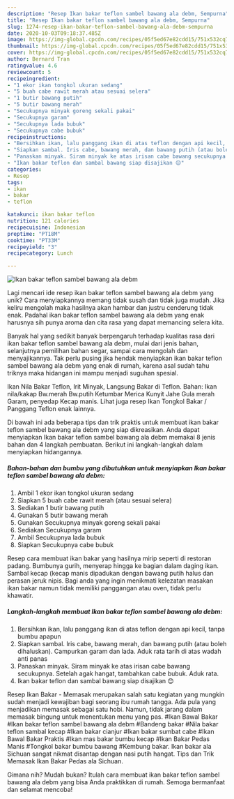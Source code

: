 ```yaml
---
description: "Resep Ikan bakar teflon sambel bawang ala debm, Sempurna"
title: "Resep Ikan bakar teflon sambel bawang ala debm, Sempurna"
slug: 1274-resep-ikan-bakar-teflon-sambel-bawang-ala-debm-sempurna
date: 2020-10-03T09:18:37.485Z
image: https://img-global.cpcdn.com/recipes/05f5ed67e82cdd15/751x532cq70/ikan-bakar-teflon-sambel-bawang-ala-debm-foto-resep-utama.jpg
thumbnail: https://img-global.cpcdn.com/recipes/05f5ed67e82cdd15/751x532cq70/ikan-bakar-teflon-sambel-bawang-ala-debm-foto-resep-utama.jpg
cover: https://img-global.cpcdn.com/recipes/05f5ed67e82cdd15/751x532cq70/ikan-bakar-teflon-sambel-bawang-ala-debm-foto-resep-utama.jpg
author: Bernard Tran
ratingvalue: 4.6
reviewcount: 5
recipeingredient:
- "1 ekor ikan tongkol ukuran sedang"
- "5 buah cabe rawit merah atau sesuai selera"
- "1 butir bawang putih"
- "5 butir bawang merah"
- "Secukupnya minyak goreng sekali pakai"
- "Secukupnya garam"
- "Secukupnya lada bubuk"
- "Secukupnya cabe bubuk"
recipeinstructions:
- "Bersihkan ikan, lalu panggang ikan di atas teflon dengan api kecil, tanpa bumbu apapun"
- "Siapkan sambal. Iris cabe, bawang merah, dan bawang putih (atau boleh dihaluskan). Campurkan garam dan lada. Aduk rata tarih di atas wadah anti panas"
- "Panaskan minyak. Siram minyak ke atas irisan cabe bawang secukupnya. Setelah agak hangat, tambahkan cabe bubuk. Aduk rata."
- "Ikan bakar teflon dan sambal bawang siap disajikan 😊"
categories:
- Resep
tags:
- ikan
- bakar
- teflon

katakunci: ikan bakar teflon 
nutrition: 121 calories
recipecuisine: Indonesian
preptime: "PT18M"
cooktime: "PT33M"
recipeyield: "3"
recipecategory: Lunch

---
```



![Ikan bakar teflon sambel bawang ala debm](https://img-global.cpcdn.com/recipes/05f5ed67e82cdd15/751x532cq70/ikan-bakar-teflon-sambel-bawang-ala-debm-foto-resep-utama.jpg)

Lagi mencari ide resep ikan bakar teflon sambel bawang ala debm yang unik? Cara menyiapkannya memang tidak susah dan tidak juga mudah. Jika keliru mengolah maka hasilnya akan hambar dan justru cenderung tidak enak. Padahal ikan bakar teflon sambel bawang ala debm yang enak harusnya sih punya aroma dan cita rasa yang dapat memancing selera kita.

Banyak hal yang sedikit banyak berpengaruh terhadap kualitas rasa dari ikan bakar teflon sambel bawang ala debm, mulai dari jenis bahan, selanjutnya pemilihan bahan segar, sampai cara mengolah dan menyajikannya. Tak perlu pusing jika hendak menyiapkan ikan bakar teflon sambel bawang ala debm yang enak di rumah, karena asal sudah tahu triknya maka hidangan ini mampu menjadi suguhan spesial.

Ikan Nila Bakar Teflon, Irit Minyak, Langsung Bakar di Teflon. Bahan: Ikan nila/kakap Bw.merah Bw.putih Ketumbar Merica Kunyit Jahe Gula merah Garam, penyedap Kecap manis. Lihat juga resep Ikan Tongkol Bakar / Panggang Teflon enak lainnya.


Di bawah ini ada beberapa tips dan trik praktis untuk membuat ikan bakar teflon sambel bawang ala debm yang siap dikreasikan. Anda dapat menyiapkan Ikan bakar teflon sambel bawang ala debm memakai 8 jenis bahan dan 4 langkah pembuatan. Berikut ini langkah-langkah dalam menyiapkan hidangannya.

<!--inarticleads1-->

##### Bahan-bahan dan bumbu yang dibutuhkan untuk menyiapkan Ikan bakar teflon sambel bawang ala debm:

1. Ambil 1 ekor ikan tongkol ukuran sedang
1. Siapkan 5 buah cabe rawit merah (atau sesuai selera)
1. Sediakan 1 butir bawang putih
1. Gunakan 5 butir bawang merah
1. Gunakan Secukupnya minyak goreng sekali pakai
1. Sediakan Secukupnya garam
1. Ambil Secukupnya lada bubuk
1. Siapkan Secukupnya cabe bubuk


Resep cara membuat ikan bakar yang hasilnya mirip seperti di restoran padang. Bumbunya gurih, menyerap hingga ke bagian dalam daging ikan. Sambal kecap (kecap manis dipadukan dengan bawang putih halus dan perasan jeruk nipis. Bagi anda yang ingin menikmati kelezatan masakan ikan bakar namun tidak memiliki panggangan atau oven, tidak perlu khawatir. 

<!--inarticleads2-->

##### Langkah-langkah membuat Ikan bakar teflon sambel bawang ala debm:

1. Bersihkan ikan, lalu panggang ikan di atas teflon dengan api kecil, tanpa bumbu apapun
1. Siapkan sambal. Iris cabe, bawang merah, dan bawang putih (atau boleh dihaluskan). Campurkan garam dan lada. Aduk rata tarih di atas wadah anti panas
1. Panaskan minyak. Siram minyak ke atas irisan cabe bawang secukupnya. Setelah agak hangat, tambahkan cabe bubuk. Aduk rata.
1. Ikan bakar teflon dan sambal bawang siap disajikan 😊


Resep Ikan Bakar - Memasak merupakan salah satu kegiatan yang mungkin sudah menjadi kewajiban bagi seorang ibu rumah tangga. Ada pula yang menjadikan memasak sebagai satu hobi. Namun, tidak jarang dalam memasak bingung untuk menentukan menu yang pas. #Ikan Bawal Bakar #Ikan bakar teflon sambel bawang ala debm #Bandeng bakar #Nila bakar teflon sambal kecap #Ikan bakar cianjur #Ikan bakar sumbat cabe #Ikan Bawal Bakar Praktis #Ikan mas bakar bumbu kecap #Ikan Bakar Pedas Manis #Tongkol bakar bumbu bawang #Kembung bakar. Ikan bakar ala Sichuan sangat nikmat disantap dengan nasi putih hangat. Tips dan Trik Memasak Ikan Bakar Pedas ala Sichuan. 

Gimana nih? Mudah bukan? Itulah cara membuat ikan bakar teflon sambel bawang ala debm yang bisa Anda praktikkan di rumah. Semoga bermanfaat dan selamat mencoba!

